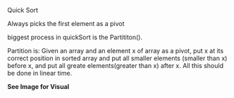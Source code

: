 Quick Sort

Always picks the first element as a pivot



biggest process in quickSort is the Partititon(). 

Partition is: Given an array and an element x of array as a pivot, put x at its correct position in sorted array and put all smaller elements (smaller than x) before x, and put all greate elements(greater than x) after x. All this should be done in linear time. 

**See Image for Visual**




